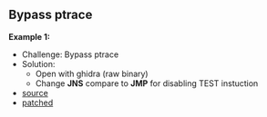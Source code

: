 ## Bypass ptrace

**Example 1:**

- Challenge: Bypass ptrace
- Solution:
  - Open with ghidra (raw binary)
  - Change **JNS** compare to **JMP** for disabling TEST instuction
- [source](https://github.com/ByamB4/CCC/blob/master/Cryptography/Examples/src/rsa-example-1.pem)
- [patched](https://github.com/ByamB4/CCC/blob/master/Cryptography/Examples/src/rsa-example-1.cipher)
